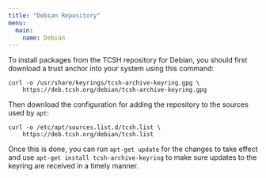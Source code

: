 ```yaml
---
title: "Debian Repository"
menu:
  main:
    name: Debian
---
```


To install packages from the TCSH repository for Debian, you should
first download a trust anchor into your system using this command:

```
curl -o /usr/share/keyrings/tcsh-archive-keyring.gpg \
    https://deb.tcsh.org/debian/tcsh-archive-keyring.gpg
```

Then download the configuration for adding the repository to the sources
used by `apt`:

```
curl -o /etc/apt/sources.list.d/tcsh.list \
    https://deb.tcsh.org/debian/tcsh.list
```

Once this is done, you can run `apt-get update` for the changes to take
effect and use `apt-get install tcsh-archive-keyring` to make sure
updates to the keyring are received in a timely manner.
